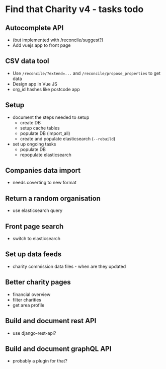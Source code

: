 # Find that Charity v4 - tasks todo

## Autocomplete API

- (but implemented with /reconcile/suggest?)
- Add vuejs app to front page

## CSV data tool

- Use `/reconcile/?extend=...` and `/reconcile/propose_properties` to get data
- Design app in Vue JS
- org_id hashes like postcode app

## Setup

- document the steps needed to setup
    - create DB
    - setup cache tables
    - populate DB (import_all)
    - create and populate elasticsearch (`--rebuild`)
- set up ongoing tasks
    - populate DB
    - repopulate elasticsearch

## Companies data import

- needs coverting to new format

## Return a random organisation

- use elasticsearch query

## Front page search

- switch to elasticsearch

## Set up data feeds

- charity commission data files - when are they updated

## Better charity pages

- financial overview
- filter charities
- get area profile

## Build and document rest API

- use django-rest-api?

## Build and document graphQL API

- probably a plugin for that?

